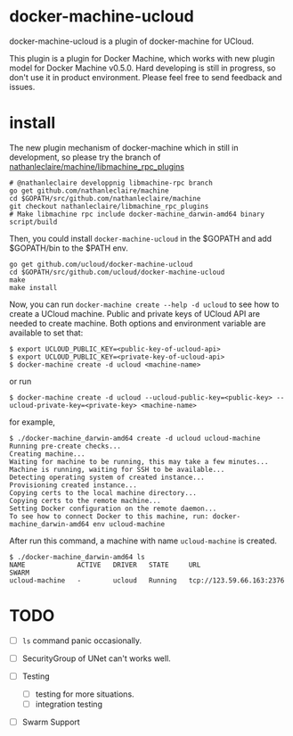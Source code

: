 # docker-machine-ucloud

docker-machine-ucloud is a plugin of docker-machine for UCloud.

This plugin is a plugin for Docker Machine, which works with new plugin model for Docker Machine v0.5.0.
Hard developing is still in progress, so don't use it in product environment. Please feel free to send feedback and issues.


# install

The new plugin mechanism of docker-machine which in still in development, so please try the branch of 
[nathanleclaire/machine/libmachine_rpc_plugins](https://github.com/nathanleclaire/machine/tree/libmachine_rpc_plugins)

```
# @nathanleclaire developpnig libmachine-rpc branch
go get github.com/nathanleclaire/machine
cd $GOPATH/src/github.com/nathanleclaire/machine
git checkout nathanleclaire/libmachine_rpc_plugins
# Make libmachine rpc include docker-machine_darwin-amd64 binary
script/build
```
Then, you could install `docker-machine-ucloud` in the $GOPATH and add $GOPATH/bin to the $PATH env. 

```
go get github.com/ucloud/docker-machine-ucloud
cd $GOPATH/src/github.com/ucloud/docker-machine-ucloud
make
make install
```

Now, you can run `docker-machine create --help -d ucloud` to see how to create a UCloud machine. Public and private keys of UCloud API
are needed to create machine. Both options and environment variable are available to set that:

```
$ export UCLOUD_PUBLIC_KEY=<public-key-of-ucloud-api>
$ export UCLOUD_PUBLIC_KEY=<private-key-of-ucloud-api>
$ docker-machine create -d ucloud <machine-name>
```
or  run 

```
$ docker-machine create -d ucloud --ucloud-public-key=<public-key> --ucloud-private-key=<private-key> <machine-name>
```

for example,

```
$ ./docker-machine_darwin-amd64 create -d ucloud ucloud-machine
Running pre-create checks...
Creating machine...
Waiting for machine to be running, this may take a few minutes...
Machine is running, waiting for SSH to be available...
Detecting operating system of created instance...
Provisioning created instance...
Copying certs to the local machine directory...
Copying certs to the remote machine...
Setting Docker configuration on the remote daemon...
To see how to connect Docker to this machine, run: docker-machine_darwin-amd64 env ucloud-machine
```

After run this command, a machine with name `ucloud-machine` is created.

```
$ ./docker-machine_darwin-amd64 ls
NAME             ACTIVE   DRIVER   STATE     URL                        SWARM
ucloud-machine   -        ucloud   Running   tcp://123.59.66.163:2376
```

# TODO

- [ ] `ls` command panic occasionally.

- [ ]  SecurityGroup of UNet can't works well.

- [ ]  Testing
    - [ ] testing for more situations.
    - [ ] integration testing

- [ ]  Swarm Support
